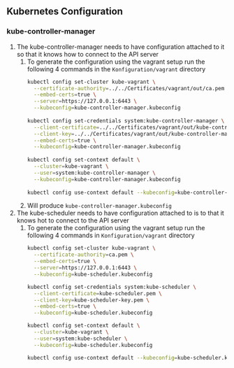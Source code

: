 ## Kubernetes Configuration

### kube-controller-manager
1. The kube-controller-manager needs to have configuration attached to it so that it knows how to connect to the API server
   1. To generate the configuration using the vagrant setup run the following 4 commands in the `Konfiguration/vagrant` directory
      ```bash
      kubectl config set-cluster kube-vagrant \
        --certificate-authority=../../Certificates/vagrant/out/ca.pem \
        --embed-certs=true \
        --server=https://127.0.0.1:6443 \
        --kubeconfig=kube-controller-manager.kubeconfig
    
      kubectl config set-credentials system:kube-controller-manager \
        --client-certificate=../../Certificates/vagrant/out/kube-controller-manager.pem \
        --client-key=../../Certificates/vagrant/out/kube-controller-manager-key.pem \
        --embed-certs=true \
        --kubeconfig=kube-controller-manager.kubeconfig
    
      kubectl config set-context default \
        --cluster=kube-vagrant \
        --user=system:kube-controller-manager \
        --kubeconfig=kube-controller-manager.kubeconfig
    
      kubectl config use-context default --kubeconfig=kube-controller-manager.kubeconfig
      ```
    1. Will produce `kube-controller-manager.kubeconfig`
1. The kube-scheduler needs to have configuration attached to is to that it knows hot to connect to the API server
   1. To generate the configuration using the vagrant setup run the following 4 commands in `Konfiguration/vagrant` directory
      ```bash
      kubectl config set-cluster kube-vagrant \
        --certificate-authority=ca.pem \
        --embed-certs=true \
        --server=https://127.0.0.1:6443 \
        --kubeconfig=kube-scheduler.kubeconfig
      
      kubectl config set-credentials system:kube-scheduler \
        --client-certificate=kube-scheduler.pem \
        --client-key=kube-scheduler-key.pem \
        --embed-certs=true \
        --kubeconfig=kube-scheduler.kubeconfig
      
      kubectl config set-context default \
        --cluster=kube-vagrant \
        --user=system:kube-scheduler \
        --kubeconfig=kube-scheduler.kubeconfig
      
      kubectl config use-context default --kubeconfig=kube-scheduler.kubeconfig
      ```